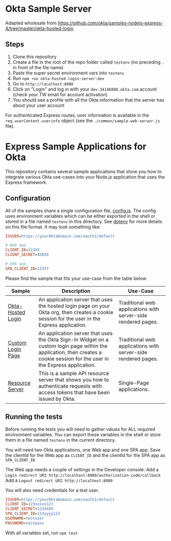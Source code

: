 # Okta Sample Server

Adapted wholesale from https://github.com/okta/samples-nodejs-express-4/tree/master/okta-hosted-login

## Steps

1. Clone this repository
2. Create a file in the root of the repo folder called `testenv` (no preceding `.` in front of the file name)
3. Paste the super secret environment vars into `testenv`
4. Run `npm run okta-hosted-login-server:dev`
5. Go to `http://localhost:8080`
6. Click on "Login" and log in with your `dev-34146890.okta.com` account (check your TW email for account activation)
7. You should see a profile with all the Okta information that the server has about your user account

For authenticated Express routes, user information is available in the `req.userContext.userinfo` object (see the `./common/sample-web-server.js` file).

# Express Sample Applications for Okta

This repository contains several sample applications that show you how to integrate various Okta use-cases into your Node.js application that uses the Express framework.

## Configuration

All of the samples share a single configuration file, [config.js](config.js). The config uses environment variables which can be either exported in the shell or stored in a file named `testenv` in this directory. See [dotenv](https://www.npmjs.com/package/dotenv) for more details on this file format. It may look something like:

```ini
ISSUER=https://yourOktaDomain.com/oauth2/default

# Web app
CLIENT_ID=123XX
CLIENT_SECRET=456XX

# SPA app
SPA_CLIENT_ID=123YY

```

Please find the sample that fits your use-case from the table below.

| Sample                                  | Description                                                                                                                                                                   | Use-Case                                                      |
| --------------------------------------- | ----------------------------------------------------------------------------------------------------------------------------------------------------------------------------- | ------------------------------------------------------------- |
| [Okta-Hosted Login](/okta-hosted-login) | An application server that uses the hosted login page on your Okta org, then creates a cookie session for the user in the Express application.                                | Traditional web applications with server-side rendered pages. |
| [Custom Login Page](/custom-login)      | An application server that uses the Okta Sign-In Widget on a custom login page within the application, then creates a cookie session for the user in the Express application. | Traditional web applications with server-side rendered pages. |
| [Resource Server](/resource-server)     | This is a sample API resource server that shows you how to authenticate requests with access tokens that have been issued by Okta.                                            | Single-Page applications.                                     |

## Running the tests

Before running the tests you will need to gather values for ALL required environment variables.
You can export these variables in the shell or store them in a file named `testenv` in the current directory.

You will need two Okta applications, one Web app and one SPA app. Save the clientId for the Web app as `CLIENT_ID` and the clientId for the SPA app as `SPA_CLIENT_ID`

The Web app needs a couple of settings in the Developer console:
Add a `Login redirect URI`: `http://localhost:8080/authorization-code/callback`
Add a `Logout redirect URI`: `http://localhost:8080`

You will also need credentials for a test user.

```ini
ISSUER=https://yourOktaDomain.com/oauth2/default
CLIENT_ID=123xxxxx123
CLIENT_SECRET=1234XXX
SPA_CLIENT_ID=123yyyy123
USERNAME=testuser
PASSWORD=testpass
```

With all variables set, run `npm test`
